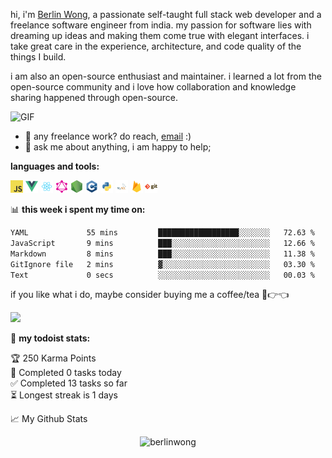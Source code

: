 hi, i'm [Berlin Wong](https://github.com/berlinwong), a passionate self-taught full stack web developer and a freelance software engineer from india. my passion for software lies with dreaming up ideas and making them come true with elegant interfaces. i take great care in the experience, architecture, and code quality of the things I build.

i am also an open-source enthusiast and maintainer. i learned a lot from the open-source community and i love how collaboration and knowledge sharing happened through open-source.




<img style="text-align: center" alt="GIF" src="https://github.com/abhisheknaiidu/abhisheknaiidu/blob/master/code.gif?raw=true" width="800" height="600" />


- 💼 any freelance work? do reach, [email](mailto:wzysws@gmail.com) :)
- 💬 ask me about anything, i am happy to help;

**languages and tools:**  

<code><img height="20" src="https://raw.githubusercontent.com/github/explore/80688e429a7d4ef2fca1e82350fe8e3517d3494d/topics/javascript/javascript.png"></code>
<code><img height="20" src="https://raw.githubusercontent.com/github/explore/80688e429a7d4ef2fca1e82350fe8e3517d3494d/topics/vue/vue.png"></code>
<code><img height="20" src="https://raw.githubusercontent.com/github/explore/80688e429a7d4ef2fca1e82350fe8e3517d3494d/topics/react/react.png"></code>
<code><img height="20" src="https://raw.githubusercontent.com/github/explore/5c058a388828bb5fde0bcafd4bc867b5bb3f26f3/topics/graphql/graphql.png"></code>
<code><img height="20" src="https://raw.githubusercontent.com/github/explore/80688e429a7d4ef2fca1e82350fe8e3517d3494d/topics/nodejs/nodejs.png"></code>
<code><img height="20" src="https://raw.githubusercontent.com/github/explore/80688e429a7d4ef2fca1e82350fe8e3517d3494d/topics/cpp/cpp.png"></code>
<code><img height="20" src="https://raw.githubusercontent.com/github/explore/80688e429a7d4ef2fca1e82350fe8e3517d3494d/topics/python/python.png"></code>
<code><img height="20" src="https://raw.githubusercontent.com/github/explore/80688e429a7d4ef2fca1e82350fe8e3517d3494d/topics/mysql/mysql.png"></code>
<code><img height="20" src="https://raw.githubusercontent.com/github/explore/80688e429a7d4ef2fca1e82350fe8e3517d3494d/topics/firebase/firebase.png"></code>
<code><img height="20" src="https://raw.githubusercontent.com/github/explore/80688e429a7d4ef2fca1e82350fe8e3517d3494d/topics/git/git.png"></code>

📊 **this week i spent my time on:**
<!--START_SECTION:waka-->

```txt
YAML             55 mins         ██████████████████░░░░░░░   72.63 %
JavaScript       9 mins          ███░░░░░░░░░░░░░░░░░░░░░░   12.66 %
Markdown         8 mins          ███░░░░░░░░░░░░░░░░░░░░░░   11.38 %
GitIgnore file   2 mins          ▓░░░░░░░░░░░░░░░░░░░░░░░░   03.30 %
Text             0 secs          ░░░░░░░░░░░░░░░░░░░░░░░░░   00.03 %
```

<!--END_SECTION:waka-->



if you like what i do, maybe consider buying me a coffee/tea 🥺👉👈

<a href="https://www.buymeacoffee.com/BerlinWong"><img src="https://img.buymeacoffee.com/button-api/?text=Buy me a coffee&emoji=&slug=BerlinWong&button_colour=FFDD00&font_colour=000000&font_family=Cookie&outline_colour=000000&coffee_colour=ffffff" /></a>


🚧 **my todoist stats:**
<!-- TODO-IST:START -->
🏆  250 Karma Points           
🌸  Completed 0 tasks today           
✅  Completed 13 tasks so far           
⏳  Longest streak is 1 days
<!-- TODO-IST:END -->


📈 My Github Stats

<p align="center"> <img src="https://github-readme-stats.vercel.app/api?username=berlinwong&show_icons=true&theme=gotham" alt="berlinwong" />




